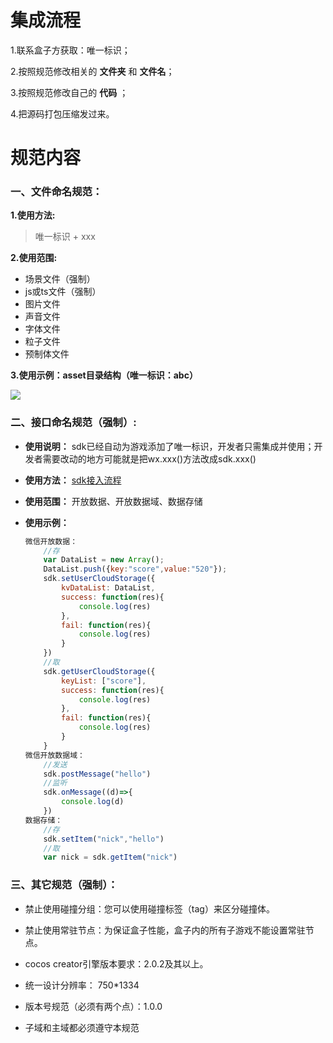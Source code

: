 
# 集成流程

1.联系盒子方获取：唯一标识；

2.按照规范修改相关的 **文件夹** 和 **文件名**；

3.按照规范修改自己的 **代码** ；

4.把源码打包压缩发过来。



# 规范内容

### 一、文件命名规范：

**1.使用方法:** 

> 唯一标识 + xxx

**2.使用范围:**
- 场景文件（强制）
- js或ts文件（强制）
- 图片文件
- 声音文件
- 字体文件
- 粒子文件
- 预制体文件


**3.使用示例：asset目录结构（唯一标识：abc）**

![](https://laixiao.github.io/gamebox/doc/gamebox.png)


### 二、接口命名规范（强制）:

- **使用说明：** sdk已经自动为游戏添加了唯一标识，开发者只需集成并使用；开发者需要改动的地方可能就是把wx.xxx()方法改成sdk.xxx()

- **使用方法：** [sdk接入流程](https://laixiao.github.io/gamebox/doc/sdk-doc "sdk接入流程")

- **使用范围：** 开放数据、开放数据域、数据存储
    
- **使用示例：**
    ```javascript
    微信开放数据：
        //存
        var DataList = new Array();
        DataList.push({key:"score",value:"520"});
        sdk.setUserCloudStorage({
            kvDataList: DataList,
            success: function(res){
                console.log(res)
            },
            fail: function(res){
                console.log(res)
            }
        })
        //取
        sdk.getUserCloudStorage({
            keyList: ["score"],
            success: function(res){
                console.log(res)
            },
            fail: function(res){
                console.log(res)
            }
        }
    微信开放数据域：
        //发送
        sdk.postMessage("hello")
        //监听
        sdk.onMessage((d)=>{
            console.log(d)
        })
    数据存储：
        //存
        sdk.setItem("nick","hello")
        //取
        var nick = sdk.getItem("nick")
    ```
  


### 三、其它规范（强制）：

- 禁止使用碰撞分组：您可以使用碰撞标签（tag）来区分碰撞体。

- 禁止使用常驻节点：为保证盒子性能，盒子内的所有子游戏不能设置常驻节点。

- cocos creator引擎版本要求：2.0.2及其以上。

- 统一设计分辨率： 750*1334

- 版本号规范（必须有两个点）：1.0.0

- 子域和主域都必须遵守本规范


